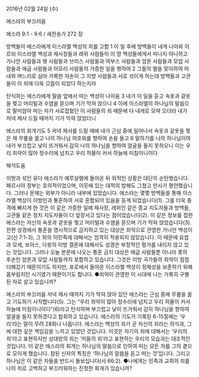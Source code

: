 2016년 02월 24일 (수)

에스라의 부끄러움



에스라 9:1 - 9:6 / 새찬송가 272 장


방백들이 에스라에게 이스라엘 백성의 죄를 고함
1 이 일 후에 방백들이 내게 나아와 이르되 이스라엘 백성과 제사장들과 레위 사람들이 이 땅 백성들에게서 떠나지 아니하고 가나안 사람들과 헷 사람들과 브리스 사람들과 여부스 사람들과 암몬 사람들과 모압 사람들과 애굽 사람들과 아모리 사람들의 가증한 일을 행하여 2 그들의 딸을 맞이하여 아내와 며느리로 삼아 거룩한 자손이 그 지방 사람들과 서로 섞이게 하는데 방백들과 고관들이 이 죄에 더욱 으뜸이 되었다 하는지라 

탄식하는 에스라에게 말씀 앞에서 떠는 백성이 나아옴
3 내가 이 일을 듣고 속옷과 겉옷을 찢고 머리털과 수염을 뜯으며 기가 막혀 앉으니 4 이에 이스라엘의 하나님의 말씀으로 말미암아 떠는 자가 사로잡혔던 이 사람들의 죄 때문에 다 내게로 모여 오더라 내가 저녁 제사 드릴 때까지 기가 막혀 앉았더니

에스라의 회개기도
5 저녁 제사를 드릴 때에 내가 근심 중에 일어나서 속옷과 겉옷을 찢은 채 무릎을 꿇고 나의 하나님 여호와를 향하여 손을 들고 6 말하기를 나의 하나님이여 내가 부끄럽고 낯이 뜨거워서 감히 나의 하나님을 향하여 얼굴을 들지 못하오니 이는 우리 죄악이 많아 정수리에 넘치고 우리 허물이 커서 하늘에 미침이니이다

해석도움





이방과 섞인 유다
에스라가 예루살렘에 돌아온 뒤 외적인 상황은 대단히 순탄했습니다. 페르시아 정부는 호의적이었으며, 이웃에 있는 대적의 방해도 그쳤고 만사가 평안했습니다. 그러나 문제는 외부가 아니라 내부에 있었습니다. 에스라는 몇몇 방백들을 통해 이스라엘 백성이 이방인과 통혼하여 서로 혼합되어 있음을 듣게 되었습니다(1). 그를 더욱 충격에 빠지게 한 것은 이 같은 가증한 일에 제사장, 레위인 같은 종교 지도자들과 방백들, 고관들 같은 정치 지도자들이 더 앞장서고 있다는 점이었습니다(2). 이 같은 정보를 접한 에스라는 자신의 속옷과 겉옷을 찢고 머리털과 수염을 뜯으며 기가 막혀 앉았습니다(3). 한편 성경에서 통혼을 명시적으로 금지하고 있는 대상은 죄악으로 관영한 가나안 백성이고(신 7:1-3), 그 외의 이민족에 대해서는 엄격히 적용되지 않았습니다. 이 때문에 요셉과 모세, 보아스, 다윗의 이방 결혼에 대해서도 성경은 부정적인 평가를 내리지 않고 있는 것입니다. 그러나 오늘 본문에 나오는 통혼 금지 대상은 애굽 사람들뿐 아니라 롯의 후손인 암몬과 모압 사람들까지 포함하고 있습니다. 그것은 이방 국가들의 죄악이 점점 더해갔기 때문이기도 하지만, 포로에서 돌아온 이스라엘 백성이 정체성을 보존하기 위해 몸부림치던 시기였기 때문이기도 합니다.
●죄악이 관영한 이 시대에 나는 거룩히 구별된 자로 살고 있습니까?

에스라의 부끄러움
저녁 제사 때까지 기가 막혀 앉아 있던 에스라는 근심 중에 무릎을 꿇고 기도하기 시작합니다(5). 그는 “우리 죄악이 많아 정수리에 넘치고 우리 허물이 커서 하늘에 미침이니이다”(6)라고 탄식하며 부끄럽고 낯이 뜨거워서 감히 하나님을 향하여 얼굴을 들지 못하겠다고 참회하고 있습니다. 에스라의 기도가 기록된 6-15절에는 ‘우리’라는 말이 무려 28회나 나옵니다. 에스라는 백성의 죄가 곧 자신의 죄라는 의식과, 그에 대한 깊은 책임감을 느끼고 있었던 것입니다. 이것은 자기의 죄에 대해서는 ‘우리의 죄’라고 표현하지만 상대방의 죄는 ‘저들의 죄’라고 표현하는 우리의 모습과는 대조적인 것입니다. 이 같은 에스라의 회개는 하나님의 말씀으로 인하여 떠는 모든 자를 그의 곁으로 모이게 했습니다. 참된 신자의 특징은 ‘하나님의 말씀을 듣고 떠는 것’입니다. 그리고 하나님은 이 같은 자들을 반드시 돌보십니다(사 66:2).
●나에게는 민족과 교회의 죄를 나의 죄로 고백하고 부끄러워하는 진정한 회개가 있습니까?